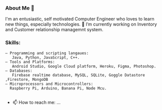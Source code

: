 ### About Me 👋
I'm an entusiastic, self motivated Computer Engineer who loves to learn new things, especially technologies.
🔭 I’m currently working on Inventory and Customer relationship managemnt system.

### Skills:
```
– Programming and scripting langaues:
   Java, Python, JavaScript, C++.
– Tools and Platforms:
   Android Studio, Google Cloud platform, Heroku, Figma, Photoshop.
– Databases:
   Firebase realtime database, MySQL, SQLite, Goggle Datastore ,Firestore, MongoDB
– Microprocessors and Microcontrollers:
  Raspberry Pi, Arduino, Banana Pi, Node Mcu.


```

- 📫 How to reach me: ...

